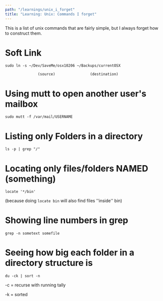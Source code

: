 ```yaml
---
path: "/learnings/unix_i_forget"
title: "Learning: Unix: Commands I forget"
---
```


This is a list of unix commands that are fairly simple, but I always forget how to construct them.

# Soft Link



    sudo ln -s ~/Dev/SaveMe/osx10206 ~/Backups/currentOSX

                   (source)                (destination)


# Using mutt to open another user's mailbox



    sudo mutt -f /var/mail/USERNAME




# Listing only Folders in a directory


    ls -p | grep "/"


# Locating only files/folders NAMED (something)


    locate '*/bin'


(because doing `locate bin` will also find files ''inside'' bin)

# Showing line numbers in grep



    grep -n sometext somefile


# Seeing how big each folder in a directory structure is



    du -ck | sort -n


-c = recurse with running tally

-k = sorted

